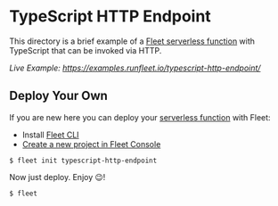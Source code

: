 # TypeScript HTTP Endpoint

This directory is a brief example of a [Fleet serverless function](https://fleetfn.com/function) with TypeScript that can be invoked via HTTP.

_Live Example: https://examples.runfleet.io/typescript-http-endpoint/_

## Deploy Your Own

If you are new here you can deploy your [serverless function](https://fleetfn.com/function) with Fleet:

- Install [Fleet CLI](https://fleetfn.com/docs/fleet-cli.html)
- [Create a new project in Fleet Console](https://console.fleetfn.com/)

```shell
$ fleet init typescript-http-endpoint
```

Now just deploy. Enjoy 😉!

```shell
$ fleet
```